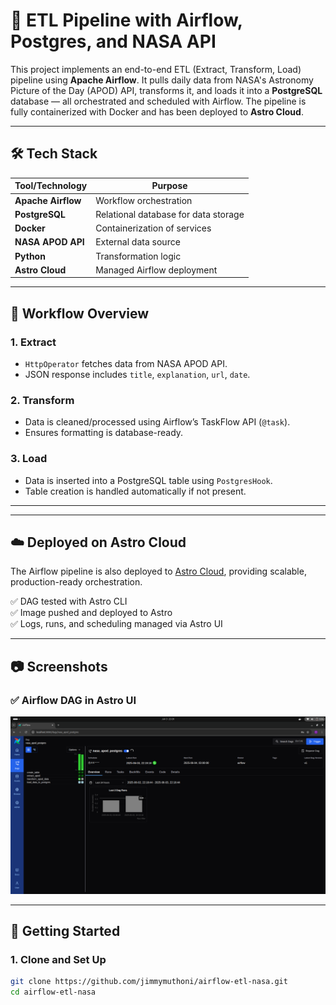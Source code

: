 # 🚀 ETL Pipeline with Airflow, Postgres, and NASA API

This project implements an end-to-end ETL (Extract, Transform, Load) pipeline using **Apache Airflow**. It pulls daily data from NASA's Astronomy Picture of the Day (APOD) API, transforms it, and loads it into a **PostgreSQL** database — all orchestrated and scheduled with Airflow. The pipeline is fully containerized with Docker and has been deployed to **Astro Cloud**.

---

## 🛠 Tech Stack

| Tool/Technology     | Purpose                              |
|---------------------|--------------------------------------|
| **Apache Airflow**  | Workflow orchestration               |
| **PostgreSQL**      | Relational database for data storage |
| **Docker**          | Containerization of services         |
| **NASA APOD API**   | External data source                 |
| **Python**          | Transformation logic                 |
| **Astro Cloud**     | Managed Airflow deployment           |

---

## 🧠 Workflow Overview

### 1. **Extract**
- `HttpOperator` fetches data from NASA APOD API.
- JSON response includes `title`, `explanation`, `url`, `date`.

### 2. **Transform**
- Data is cleaned/processed using Airflow’s TaskFlow API (`@task`).
- Ensures formatting is database-ready.

### 3. **Load**
- Data is inserted into a PostgreSQL table using `PostgresHook`.
- Table creation is handled automatically if not present.

---
---

## ☁️ Deployed on Astro Cloud

The Airflow pipeline is also deployed to [Astro Cloud](https://www.astronomer.io/), providing scalable, production-ready orchestration.

✅ DAG tested with Astro CLI  
✅ Image pushed and deployed to Astro  
✅ Logs, runs, and scheduling managed via Astro UI  

---

## 📷 Screenshots

### ✅ Airflow DAG in Astro UI
![Airflow DAG](https://github.com/jimmymuthoni/Nasa-ETL-Pipeline-with-Airflow/blob/64b193940856b48dc7681e0e5ab2b06d399aeed3/Airflow1.png)

---

## 🏁 Getting Started

### 1. Clone and Set Up
```bash
git clone https://github.com/jimmymuthoni/airflow-etl-nasa.git
cd airflow-etl-nasa
